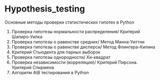# Hypothesis_testing
Основные методы проверки статистических гипотех в Python
1. Проверка гипотезы нормальности распределения/ Критерий Шапиро-Уилка
2. Проверка гипотезы о равенстве средних/ Метод Манна-Уиттни
3. Проверка гипотезы о равенстве дисперси/ Метод Флингера-Килина
4. Критерий Стьюдента для парных выборок
5. Проверка гипотезы однородности/ Хи-квадрат
6. Проверка независимости (корреляция)/ Критерий Пирсона. Уритерий Спирмена
7. Алгоритм A\B тестирования в Python
